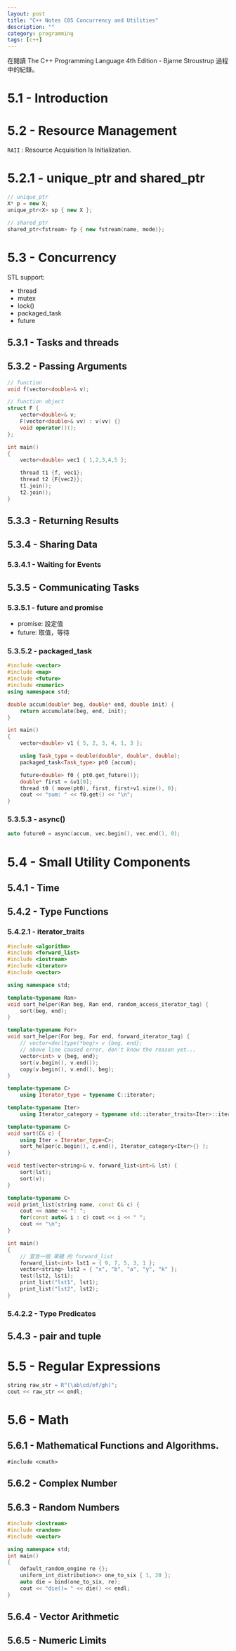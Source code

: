 ```yaml
---
layout: post
title: "C++ Notes C05 Concurrency and Utilities"
description: ""
category: programming
tags: [c++]
---
```


在閱讀 The C++ Programming Language 4th Edition - Bjarne Stroustrup 過程中的紀錄。

# 5.1 - Introduction

# 5.2 - Resource Management

`RAII` : Resource Acquisition Is Initialization.

# 5.2.1 - unique_ptr and shared_ptr

```cpp
// unique_ptr
X* p = new X;
unique_ptr<X> sp { new X };

// shared_ptr
shared_ptr<fstream> fp { new fstream(name, mode)};
```

# 5.3 - Concurrency

STL support: 

- thread
- mutex
- lock()
- packaged_task
- future

## 5.3.1 - Tasks and threads

## 5.3.2 - Passing Arguments

```cpp
// function
void f(vector<double>& v);

// function object
struct F {
    vector<double>& v;
    F(vector<double>& vv) : v(vv) {}
    void operator()();
};

int main()
{
    vector<double> vec1 { 1,2,3,4,5 };

    thread t1 {f, vec1};
    thread t2 {F{vec2}};
    t1.join();
    t2.join();
}
```

## 5.3.3 - Returning Results

## 5.3.4 - Sharing Data

### 5.3.4.1 - Waiting for Events

## 5.3.5 - Communicating Tasks

### 5.3.5.1 - future and promise

- promise: 設定值
- future: 取值，等待

### 5.3.5.2 - packaged_task

```cpp
#include <vector>
#include <map>
#include <future>
#include <numeric>
using namespace std;

double accum(double* beg, double* end, double init) {
    return accumulate(beg, end, init);
}

int main() 
{
    vector<double> v1 { 5, 2, 3, 4, 1, 3 };

    using Task_type = double(double*, double*, double);
    packaged_task<Task_type> pt0 {accum};

    future<double> f0 { pt0.get_future()};
    double* first = &v1[0];
    thread t0 { move(pt0), first, first+v1.size(), 0};
    cout << "sum: " << f0.get() << "\n";
}
```

### 5.3.5.3 - async()

```cpp
auto future0 = async(accum, vec.begin(), vec.end(), 0);
```

# 5.4 - Small Utility Components

## 5.4.1 - Time

## 5.4.2 - Type Functions

### 5.4.2.1 - iterator_traits

```cpp
#include <algorithm>
#include <forward_list>
#include <iostream>
#include <iterator>
#include <vector>

using namespace std;

template<typename Ran>
void sort_helper(Ran beg, Ran end, random_access_iterator_tag) {
    sort(beg, end);
}

template<typename For>
void sort_helper(For beg, For end, forward_iterator_tag) {
    // vector<decltype(*beg)> v {beg, end};
    // above line caused error, don't know the reason yet...
    vector<int> v {beg, end};
    sort(v.begin(), v.end());
    copy(v.begin(), v.end(), beg);
}

template<typename C>
    using Iterator_type = typename C::iterator;

template<typename Iter>
    using Iterator_category = typename std::iterator_traits<Iter>::iterator_category;

template<typename C>
void sort(C& c) {
    using Iter = Iterator_type<C>;
    sort_helper(c.begin(), c.end(), Iterator_category<Iter>{} );
}

void test(vector<string>& v, forward_list<int>& lst) {
    sort(lst);
    sort(v);
}

template<typename C>
void print_list(string name, const C& c) {
    cout << name << ": ";
    for(const auto& i : c) cout << i << " ";
    cout << "\n";
}

int main() 
{
    // 宣告一個 單鏈 的 forward_list
    forward_list<int> lst1 = { 9, 7, 5, 3, 1 };
    vector<string> lst2 = { "x", "b", "a", "y", "k" };
    test(lst2, lst1);
    print_list("lst1", lst1);
    print_list("lst2", lst2);
}
```

### 5.4.2.2 - Type Predicates

## 5.4.3 - pair and tuple

# 5.5 - Regular Expressions

```cpp
string raw_str = R"(\ab\cd/ef/gh)";
cout << raw_str << endl;
```

# 5.6 - Math

## 5.6.1 - Mathematical Functions and Algorithms.

```
#include <cmath>
```

## 5.6.2 - Complex Number

## 5.6.3 - Random Numbers

```cpp
#include <iostream>
#include <random>
#include <vector>

using namespace std;
int main() 
{
    default_random_engine re {};
    uniform_int_distribution<> one_to_six { 1, 20 };
    auto die = bind(one_to_six, re);
    cout << "die()= " << die() << endl;
}
```

## 5.6.4 - Vector Arithmetic

## 5.6.5 - Numeric Limits
